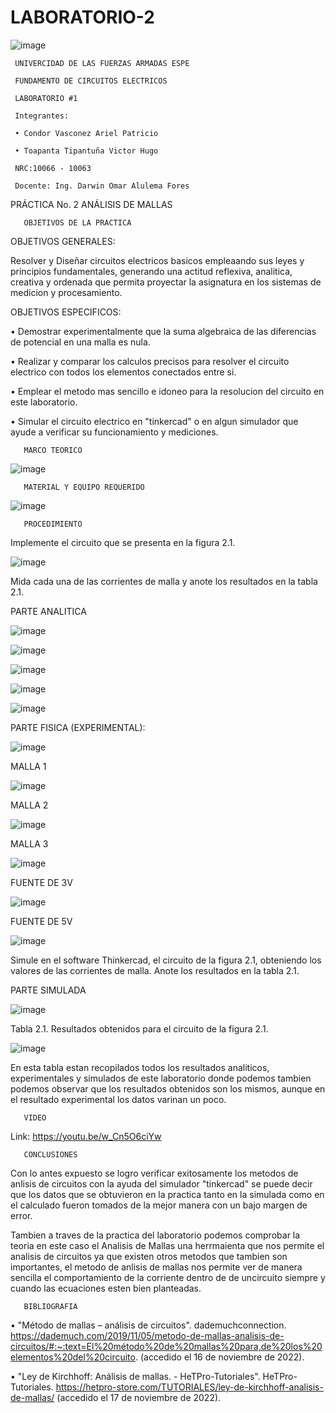 # LABORATORIO-2

![image](https://user-images.githubusercontent.com/117923992/202342017-f9d9b276-be8e-467e-b5b4-34f4b383d0e6.png)

     UNIVERCIDAD DE LAS FUERZAS ARMADAS ESPE

     FUNDAMENTO DE CIRCUITOS ELECTRICOS

     LABORATORIO #1

     Integrantes:
     
     • Condor Vasconez Ariel Patricio
 
     • Toapanta Tipantuña Victor Hugo 

     NRC:10066 - 10063

     Docente: Ing. Darwin Omar Alulema Fores
     
     
PRÁCTICA No. 2 ANÁLISIS DE MALLAS
  
       OBJETIVOS DE LA PRACTICA

OBJETIVOS GENERALES:

Resolver y Diseñar circuitos electricos basicos empleaando sus leyes y principios fundamentales, generando una actitud reflexiva, analitica, creativa y ordenada que permita proyectar la asignatura en los sistemas de medicion y procesamiento.

OBJETIVOS ESPECIFICOS:

• Demostrar experimentalmente que la suma algebraica de las diferencias de potencial en una malla es nula.

• Realizar y comparar los calculos precisos para resolver el circuito electrico con todos los elementos conectados entre si. 

• Emplear el metodo mas sencillo e idoneo para la resolucion del circuito en este laboratorio.

• Simular el circuito electrico en "tinkercad" o en algun simulador que ayude a verificar su funcionamiento y mediciones. 

       MARCO TEORICO

![image](https://user-images.githubusercontent.com/117923992/202454283-718a6c13-0eef-47ac-a2b8-de9df7460218.png)


       MATERIAL Y EQUIPO REQUERIDO
![image](https://user-images.githubusercontent.com/117923992/202343527-9545825a-367b-4465-82d9-64ca7bd52249.png)

       PROCEDIMIENTO

Implemente el circuito que se presenta en la figura 2.1.

![image](https://user-images.githubusercontent.com/117923992/202541553-9455e45d-51f0-43e8-bb42-4e22d44ad6bb.png)

Mida cada una de las corrientes de malla y anote los resultados en la tabla 2.1.

PARTE ANALITICA

![image](https://user-images.githubusercontent.com/117923992/202540632-7aa80fe3-559a-4214-bece-a081ba0c65f9.png)


![image](https://user-images.githubusercontent.com/117923992/202540974-8073bbf4-7132-48c2-a89f-1a9f9a0e8d2e.png)


![image](https://user-images.githubusercontent.com/117923992/202541036-8c06f028-de3d-45a4-aa79-b946cdb75634.png)


![image](https://user-images.githubusercontent.com/117923992/202541083-97c915b7-d6d0-4562-8f1d-96cf878bfb9e.png)


![image](https://user-images.githubusercontent.com/117923992/202541214-ea4c1c8a-1afe-41a0-a892-f97d8a488916.png)

PARTE FISICA (EXPERIMENTAL):

![image](https://user-images.githubusercontent.com/117923992/202580620-67f44d16-36bd-48ab-8426-477159fc84db.png)

MALLA 1

![image](https://user-images.githubusercontent.com/117923992/202580693-ab6c1a15-fc4f-42fa-91ec-72bb2ae3a912.png)
 
MALLA 2
 
![image](https://user-images.githubusercontent.com/117923992/202581142-e2e02474-12e0-4611-b566-8ce664b6be69.png)

MALLA 3
 
![image](https://user-images.githubusercontent.com/117923992/202580776-893e9c18-005a-43ff-a2af-3422808b9ea0.png)

FUENTE DE 3V

![image](https://user-images.githubusercontent.com/117923992/202580905-f9a90f40-c80c-425b-b3a3-6238e1db1baa.png)

FUENTE DE 5V

![image](https://user-images.githubusercontent.com/117923992/202580963-c6754f82-eb5a-4c3c-aa49-6d73d39265d7.png)

Simule en el software Thinkercad, el circuito de la figura 2.1, obteniendo los valores de las corrientes de malla. Anote los resultados en la tabla 2.1.

PARTE SIMULADA 

![image](https://user-images.githubusercontent.com/117923992/202538866-ef614200-6660-489b-bc21-5d2ecb0e311b.png)

Tabla 2.1. Resultados obtenidos para el circuito de la figura 2.1.

![image](https://user-images.githubusercontent.com/117923992/202581180-6320131c-90e2-41b2-abc0-e8af5277583c.png)

En esta tabla estan recopilados todos los resultados  analiticos, experimentales y simulados de este laboratorio donde podemos tambien podemos observar que los resultados obtenidos son los mismos, aunque en el resultado experimental los datos varinan un poco.

       VIDEO
       
Link: https://youtu.be/w_Cn5O6ciYw

       CONCLUSIONES 
 
Con lo antes expuesto se logro verificar exitosamente los metodos de anlisis de circuitos con la ayuda del simulador "tinkercad" se puede decir que los datos que se obtuvieron en la practica tanto en la simulada como en el calculado fueron tomados de la mejor manera con un bajo margen de error. 

Tambien a traves de la practica del laboratorio podemos comprobar la teoria en este caso el Analisis de Mallas una herrmaienta que nos permite el analisis de circuitos ya que existen otros metodos que tambien son importantes, el metodo de anlisis de mallas nos permite ver de manera sencilla el comportamiento de la corriente dentro de de uncircuito siempre y cuando las ecuaciones esten bien planteadas.

       BIBLIOGRAFIA

• "Método de mallas – análisis de circuitos". dademuchconnection. https://dademuch.com/2019/11/05/metodo-de-mallas-analisis-de-circuitos/#:~:text=El%20método%20de%20mallas%20para,de%20los%20elementos%20del%20circuito. (accedido el 16 de noviembre de 2022).

• "Ley de Kirchhoff: Análisis de mallas. - HeTPro-Tutoriales". HeTPro-Tutoriales. https://hetpro-store.com/TUTORIALES/ley-de-kirchhoff-analisis-de-mallas/ (accedido el 17 de noviembre de 2022).
